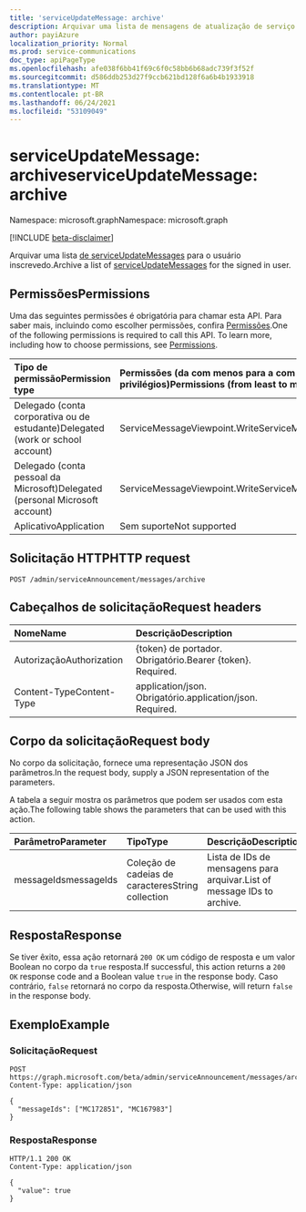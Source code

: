 ```yaml
---
title: 'serviceUpdateMessage: archive'
description: Arquivar uma lista de mensagens de atualização de serviço para o usuário inscrevedo.
author: payiAzure
localization_priority: Normal
ms.prod: service-communications
doc_type: apiPageType
ms.openlocfilehash: afe038f6bb41f69c6f0c58bb6b68adc739f3f52f
ms.sourcegitcommit: d586ddb253d27f9ccb621bd128f6a6b4b1933918
ms.translationtype: MT
ms.contentlocale: pt-BR
ms.lasthandoff: 06/24/2021
ms.locfileid: "53109049"
---
```

# <a name="serviceupdatemessage-archive"></a><span data-ttu-id="b9413-103">serviceUpdateMessage: archive</span><span class="sxs-lookup"><span data-stu-id="b9413-103">serviceUpdateMessage: archive</span></span>
<span data-ttu-id="b9413-104">Namespace: microsoft.graph</span><span class="sxs-lookup"><span data-stu-id="b9413-104">Namespace: microsoft.graph</span></span>

[!INCLUDE [beta-disclaimer](../../includes/beta-disclaimer.md)]

<span data-ttu-id="b9413-105">Arquivar uma lista [de serviceUpdateMessages](../resources/serviceupdatemessage.md) para o usuário inscrevedo.</span><span class="sxs-lookup"><span data-stu-id="b9413-105">Archive a list of [serviceUpdateMessages](../resources/serviceupdatemessage.md) for the signed in user.</span></span>

## <a name="permissions"></a><span data-ttu-id="b9413-106">Permissões</span><span class="sxs-lookup"><span data-stu-id="b9413-106">Permissions</span></span>
<span data-ttu-id="b9413-p101">Uma das seguintes permissões é obrigatória para chamar esta API. Para saber mais, incluindo como escolher permissões, confira [Permissões](/graph/permissions-reference).</span><span class="sxs-lookup"><span data-stu-id="b9413-p101">One of the following permissions is required to call this API. To learn more, including how to choose permissions, see [Permissions](/graph/permissions-reference).</span></span>

|<span data-ttu-id="b9413-109">Tipo de permissão</span><span class="sxs-lookup"><span data-stu-id="b9413-109">Permission type</span></span>|<span data-ttu-id="b9413-110">Permissões (da com menos para a com mais privilégios)</span><span class="sxs-lookup"><span data-stu-id="b9413-110">Permissions (from least to most privileged)</span></span>|
|:---|:---|
|<span data-ttu-id="b9413-111">Delegado (conta corporativa ou de estudante)</span><span class="sxs-lookup"><span data-stu-id="b9413-111">Delegated (work or school account)</span></span>|<span data-ttu-id="b9413-112">ServiceMessageViewpoint.Write</span><span class="sxs-lookup"><span data-stu-id="b9413-112">ServiceMessageViewpoint.Write</span></span>|
|<span data-ttu-id="b9413-113">Delegado (conta pessoal da Microsoft)</span><span class="sxs-lookup"><span data-stu-id="b9413-113">Delegated (personal Microsoft account)</span></span>|<span data-ttu-id="b9413-114">ServiceMessageViewpoint.Write</span><span class="sxs-lookup"><span data-stu-id="b9413-114">ServiceMessageViewpoint.Write</span></span>|
|<span data-ttu-id="b9413-115">Aplicativo</span><span class="sxs-lookup"><span data-stu-id="b9413-115">Application</span></span>|<span data-ttu-id="b9413-116">Sem suporte</span><span class="sxs-lookup"><span data-stu-id="b9413-116">Not supported</span></span>|

## <a name="http-request"></a><span data-ttu-id="b9413-117">Solicitação HTTP</span><span class="sxs-lookup"><span data-stu-id="b9413-117">HTTP request</span></span>

<!-- {
  "blockType": "ignored"
}
-->
``` http
POST /admin/serviceAnnouncement/messages/archive
```

## <a name="request-headers"></a><span data-ttu-id="b9413-118">Cabeçalhos de solicitação</span><span class="sxs-lookup"><span data-stu-id="b9413-118">Request headers</span></span>
|<span data-ttu-id="b9413-119">Nome</span><span class="sxs-lookup"><span data-stu-id="b9413-119">Name</span></span>|<span data-ttu-id="b9413-120">Descrição</span><span class="sxs-lookup"><span data-stu-id="b9413-120">Description</span></span>|
|:---|:---|
|<span data-ttu-id="b9413-121">Autorização</span><span class="sxs-lookup"><span data-stu-id="b9413-121">Authorization</span></span>|<span data-ttu-id="b9413-p102">{token} de portador. Obrigatório.</span><span class="sxs-lookup"><span data-stu-id="b9413-p102">Bearer {token}. Required.</span></span>|
|<span data-ttu-id="b9413-124">Content-Type</span><span class="sxs-lookup"><span data-stu-id="b9413-124">Content-Type</span></span>|<span data-ttu-id="b9413-p103">application/json. Obrigatório.</span><span class="sxs-lookup"><span data-stu-id="b9413-p103">application/json. Required.</span></span>|

## <a name="request-body"></a><span data-ttu-id="b9413-127">Corpo da solicitação</span><span class="sxs-lookup"><span data-stu-id="b9413-127">Request body</span></span>
<span data-ttu-id="b9413-128">No corpo da solicitação, fornece uma representação JSON dos parâmetros.</span><span class="sxs-lookup"><span data-stu-id="b9413-128">In the request body, supply a JSON representation of the parameters.</span></span>

<span data-ttu-id="b9413-129">A tabela a seguir mostra os parâmetros que podem ser usados com esta ação.</span><span class="sxs-lookup"><span data-stu-id="b9413-129">The following table shows the parameters that can be used with this action.</span></span>

|<span data-ttu-id="b9413-130">Parâmetro</span><span class="sxs-lookup"><span data-stu-id="b9413-130">Parameter</span></span>|<span data-ttu-id="b9413-131">Tipo</span><span class="sxs-lookup"><span data-stu-id="b9413-131">Type</span></span>|<span data-ttu-id="b9413-132">Descrição</span><span class="sxs-lookup"><span data-stu-id="b9413-132">Description</span></span>|
|:---|:---|:---|
|<span data-ttu-id="b9413-133">messageIds</span><span class="sxs-lookup"><span data-stu-id="b9413-133">messageIds</span></span>|<span data-ttu-id="b9413-134">Coleção de cadeias de caracteres</span><span class="sxs-lookup"><span data-stu-id="b9413-134">String collection</span></span>|<span data-ttu-id="b9413-135">Lista de IDs de mensagens para arquivar.</span><span class="sxs-lookup"><span data-stu-id="b9413-135">List of message IDs to archive.</span></span>|

## <a name="response"></a><span data-ttu-id="b9413-136">Resposta</span><span class="sxs-lookup"><span data-stu-id="b9413-136">Response</span></span>

<span data-ttu-id="b9413-137">Se tiver êxito, essa ação retornará `200 OK` um código de resposta e um valor Boolean no corpo da `true` resposta.</span><span class="sxs-lookup"><span data-stu-id="b9413-137">If successful, this action returns a `200 OK` response code and a Boolean value `true` in the response body.</span></span> <span data-ttu-id="b9413-138">Caso contrário, `false` retornará no corpo da resposta.</span><span class="sxs-lookup"><span data-stu-id="b9413-138">Otherwise, will return `false` in the response body.</span></span>

## <a name="example"></a><span data-ttu-id="b9413-139">Exemplo</span><span class="sxs-lookup"><span data-stu-id="b9413-139">Example</span></span>

### <a name="request"></a><span data-ttu-id="b9413-140">Solicitação</span><span class="sxs-lookup"><span data-stu-id="b9413-140">Request</span></span>
<!-- {
  "blockType": "request",
  "name": "serviceupdatemessage_archive"
}
-->
``` http
POST https://graph.microsoft.com/beta/admin/serviceAnnouncement/messages/archive
Content-Type: application/json

{
  "messageIds": ["MC172851", "MC167983"]
}
```

### <a name="response"></a><span data-ttu-id="b9413-141">Resposta</span><span class="sxs-lookup"><span data-stu-id="b9413-141">Response</span></span>
<!-- {
  "blockType": "response",
  "truncated": true,
  "@odata.type": "string"
}
-->
``` http
HTTP/1.1 200 OK
Content-Type: application/json

{
  "value": true
}
```